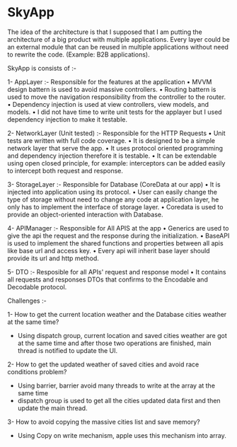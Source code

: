# SkyApp

The idea of the architecture is that I supposed that I am putting the architecture of a big product with multiple applications. 
Every layer could be an external module that can be reused in multiple applications without need to rewrite the code. (Example: B2B applications).

SkyApp is consists of :-

1-	AppLayer :- Responsible for the features at the application
•	MVVM design battern is used to avoid massive controllers.
•	Routing battern is used to move the navigation responsibility from the controller to the router.
•	Dependency injection is used at view controllers, view models, and models.
•	I did not have time to write unit tests for the applayer but I used dependency injection to make it testable.


2-	NetworkLayer (Unit tested) :- Responsible for the HTTP Requests
•	Unit tests are written with full code coverage.
•	It is designed to be a simple network layer that serve the app.
•	It uses protocol oriented programming and dependency injection therefore it is testable.
•	It can be extendable using open closed principle, for example: interceptors can be added easily to intercept both request and response.


3-	StorageLayer :- Responsible for Database (CoreData at our app)
•	It is injected into application using its protocol.
•	User can easily change the type of storage without need to change any code at application layer, he only has to implement    the interface of storage layer.
• Coredata is used to provide an object-oriented interaction with Database.


4-	APIManager :- Responsible for All APIS at the app
•	Generics are used to give the api the request and the response during the initialization.
•	BaseAPI is used to implement the shared functions and properties between all apis like base url and access key.
•	Every api will inherit base layer should provide its url and http method.


5-	DTO :- Resposible for all APIs' request and response model
•	 It contains all requests and responses DTOs that confirms to the Encodable and Decodable protocol.


Challenges :-

1-	How to get the current location weather and the Database cities weather at the same time?
-	Using dispatch group, current location and saved cities weather are got at the same time and after those two operations are  finished, main thread is notified to update the UI.

2-	How to get the updated weather of saved cities and avoid race conditions problem?
-	Using barrier, barrier avoid many threads to write at the array at the same time
-	dispatch group is used to get all the cities updated data first and then update the main thread.

3-	How to avoid copying the massive cities list and save memory? 
-	Using Copy on write mechanism, apple uses this mechanism into array. 
 



